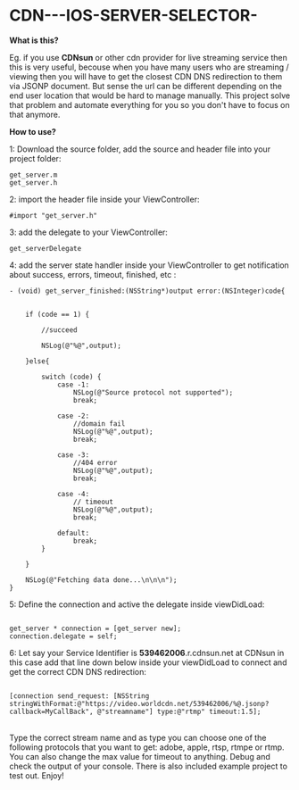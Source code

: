 # CDN---IOS-SERVER-SELECTOR-



<b>What is this?</b>

Eg. if you use <b>CDNsun</b> or other cdn provider for live streaming service then this is very useful, becouse when you have many users who are streaming / viewing then you will have to get the closest CDN DNS redirection to them via JSONP document. But sense the url can be different depending on the end user location that would be hard to manage manually. This project solve that problem and automate everything for you so you don't have to focus on that anymore.


<b>How to use?</b>


1: Download the source folder, add the source and header file into your project folder:

<code>get_server.m</code><br>
<code>get_server.h</code>


2: import the header file inside your ViewController:

<code>#import "get_server.h"</code>

3: add the delegate to your ViewController:

<code>get_serverDelegate</code>

4: add the server state handler inside your ViewController to get notification about success, errors, timeout, finished, etc :<br>
```
- (void) get_server_finished:(NSString*)output error:(NSInteger)code{
    
    
    if (code == 1) {
        
        //succeed
        
        NSLog(@"%@",output);
        
    }else{
        
        switch (code) {
            case -1:
                NSLog(@"Source protocol not supported");
                break;
                
            case -2:
                //domain fail
                NSLog(@"%@",output);
                break;
                
            case -3:
                //404 error
                NSLog(@"%@",output);
                break;
                
            case -4:
                // timeout
                NSLog(@"%@",output);
                break;
                
            default:
                break;
        }
        
    }
    
    NSLog(@"Fetching data done...\n\n\n");
}
```


5:  Define the connection and active the delegate inside viewDidLoad:<br>

<code>
get_server * connection = [get_server new];
connection.delegate = self;
</code>


6: Let say your Service Identifier is <b>539462006</b>.r.cdnsun.net at CDNsun in this case add that line down below inside your viewDidLoad to connect and get the correct CDN DNS redirection:<br>

<code>
[connection send_request: [NSString stringWithFormat:@"https://video.worldcdn.net/539462006/%@.jsonp?callback=MyCallBack", @"streamname"] type:@"rtmp" timeout:1.5];
</code><br>

Type the correct stream name and as type you can choose one of the following protocols that you want to get: adobe, apple, rtsp, rtmpe or rtmp. You can also change the max value for timeout to anything. Debug and check the output of your console. There is also included example project to test out. Enjoy!
